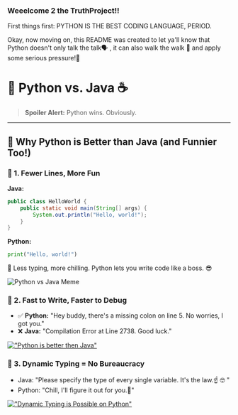 ### Weeelcome 2 the TruthProject!!


First things first: PYTHON IS THE BEST CODING LANGUAGE, PERIOD.


Okay, now moving on, this README was created to let ya'll know that Python doesn't
only talk the talk🗣️ , it can also walk the walk 🚶 and apply some serious pressure!💪

# 🐍 Python vs. Java ☕

> **Spoiler Alert:** Python wins. Obviously.

---

## 📌 Why Python is Better than Java (and Funnier Too!)

### 📝 1. Fewer Lines, More Fun
**Java:**
```java
public class HelloWorld {
    public static void main(String[] args) {
        System.out.println("Hello, world!");
    }
}
```
**Python:**
```python
print("Hello, world!")
```
🚀 Less typing, more chilling. Python lets you write code like a boss. 😎

![Python vs Java Meme](https://media.giphy.com/media/3oriO0OEd9QIDdllqo/giphy.git)



### 🚀 2. Fast to Write, Faster to Debug
- ✅ **Python:** "Hey buddy, there's a missing colon on line 5. No worries, I got you."
- ❌ **Java:** "Compilation Error at Line 2738. Good luck."

[!["Python is better then Java"](https://www.digitalnest.in/blog/wp-content/uploads/2019/07/How-is-Python-better-than-Java.png)](https://www.digitalnest.in/blog/wp-content/uploads/2019/07/How-is-Python-better-than-Java.png)



### 🧠 3. Dynamic Typing = No Bureaucracy
- Java: "Please specify the type of every single variable. It's the law.☝️ 🤓 "
- Python: "Chill, I'll figure it out for you.🤙"

[!["Dynamic Typing is Possible on Python"](https://i.redd.it/on7o2ov4gjua1.png)](https://i.redd.it/on7o2ov4gjua1.png)
